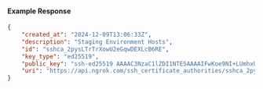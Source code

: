 <!-- Code generated for API Clients. DO NOT EDIT. -->

#### Example Response

```json
{
	"created_at": "2024-12-09T13:06:33Z",
	"description": "Staging Environment Hosts",
	"id": "sshca_2pysLTrTrXowU2eGqwDEXLcB6RE",
	"key_type": "ed25519",
	"public_key": "ssh-ed25519 AAAAC3NzaC1lZDI1NTE5AAAAIFwKoe9NI+LUmhxU01hgpv/KSRM0fK8CsPOiyU5jy5yH",
	"uri": "https://api.ngrok.com/ssh_certificate_authorities/sshca_2pysLTrTrXowU2eGqwDEXLcB6RE"
}
```
